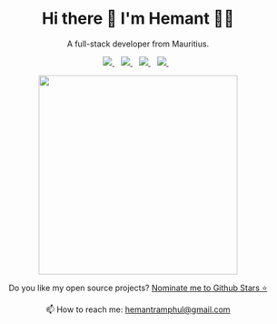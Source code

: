 <h1 align='center'>
  Hi there 👋 I'm Hemant 👨‍💻
</h1>

<p align='center'>
  A full-stack developer from Mauritius. 
</p>

<p align='center'>  
  <a href="https://www.linkedin.com/in/hemantramphul/">
    <img src="https://img.shields.io/badge/LinkedIn-0077B5?style=for-the-badge&logo=linkedin&logoColor=white" />
  </a>&nbsp;&nbsp;
  <a href="https://github.com/hemantramphul/">
    <img src="https://img.shields.io/badge/GitHub-100000?style=for-the-badge&logo=github&logoColor=white" />        
  </a>&nbsp;&nbsp;
  <a href="https://stackoverflow.com/users/3537318/hemant-ramphul">
    <img src="https://img.shields.io/badge/Stack_Overflow-FE7A16?style=for-the-badge&logo=stack-overflow&logoColor=white" />        
  </a>&nbsp;&nbsp;  
  <a href="https://www.facebook.com/hramphul/">
    <img src="https://img.shields.io/badge/Facebook-1877F2?style=for-the-badge&logo=facebook&logoColor=white" />        
  </a>&nbsp;&nbsp;  
</p>

<p align='center'>
  <a href="#"><img src="https://github-readme-stats.vercel.app/api?username=hemantramphul&show_icons=true&count_private=true&theme=dark" width="350"></a>
</p>

<p align='center'>
  Do you like my open source projects? <a href='https://stars.github.com/nominate/'>Nominate me to Github Stars ⭐</a>
</p>

<p align='center'>
  📫 How to reach me: <a href='mailto:hemantramphul@gmail.com'>hemantramphul@gmail.com</a>
</p>
<!--
**hemantramphul/hemantramphul** is a ✨ _special_ ✨ repository because its `README.md` (this file) appears on your GitHub profile.

Here are some ideas to get you started:

- 🔭 I’m currently working on ...
- 🌱 I’m currently learning ...
- 👯 I’m looking to collaborate on ...
- 🤔 I’m looking for help with ...
- 💬 Ask me about ...
- 📫 How to reach me: ...
- 😄 Pronouns: ...
- ⚡ Fun fact: ...
-->
